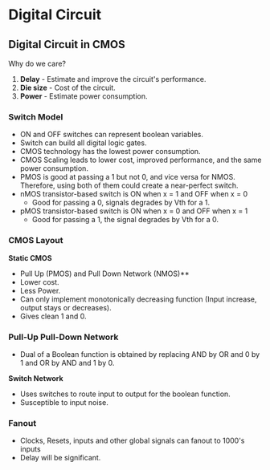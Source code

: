 # Digital Circuit

## Digital Circuit in CMOS

Why do we care?
1. **Delay** - Estimate and improve the circuit's performance.
2. **Die size** - Cost of the circuit.
3. **Power** - Estimate power consumption.

### Switch Model
* ON and OFF switches can represent boolean variables.
* Switch can build all digital logic gates.
* CMOS technology has the lowest power consumption.
* CMOS Scaling leads to lower cost, improved performance, and the same power consumption.
* PMOS is good at passing a 1 but not 0, and vice versa for NMOS. Therefore, using both of them could create a near-perfect switch.
* nMOS transistor-based switch is ON when x = 1 and OFF when x = 0
    * Good for passing a 0, signals degrades by Vth for a 1.
* pMOS transistor-based switch is ON when x = 0 and OFF when x = 1
    * Good for passing a 1, the signal degrades by Vth for a 0.



### CMOS Layout

**Static CMOS**
* Pull Up (PMOS) and Pull Down Network (NMOS)**
* Lower cost.
* Less Power.
* Can only implement monotonically decreasing function (Input increase, output stays or decreases).
* Gives clean 1 and 0.

### Pull-Up Pull-Down Network
* Dual of a Boolean function is obtained by replacing AND by OR and 0 by 1 and OR by AND and 1 by 0.

**Switch Network**
* Uses switches to route input to output for the boolean function.
* Susceptible to input noise.

### Fanout
* Clocks, Resets, inputs and other global signals can fanout to 1000's inputs
* Delay will be significant.